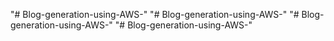 "# Blog-generation-using-AWS-" 
"# Blog-generation-using-AWS-" 
"# Blog-generation-using-AWS-" 
"# Blog-generation-using-AWS-" 
